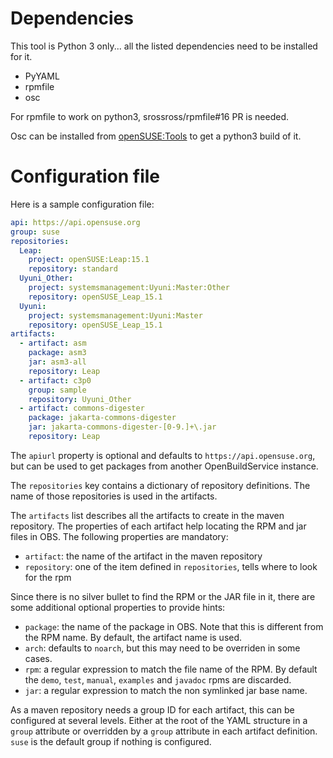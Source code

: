 Dependencies
============

This tool is Python 3 only... all the listed dependencies need to be installed for it.

* PyYAML
* rpmfile
* osc

For rpmfile to work on python3, srossross/rpmfile#16 PR is needed.

Osc can be installed from [openSUSE:Tools](https://build.opensuse.org/package/show/openSUSE:Tools/osc) to get a python3 build of it.

Configuration file
==================

Here is a sample configuration file:

```yaml
api: https://api.opensuse.org
group: suse
repositories:
  Leap:
    project: openSUSE:Leap:15.1
    repository: standard
  Uyuni_Other:
    project: systemsmanagement:Uyuni:Master:Other
    repository: openSUSE_Leap_15.1
  Uyuni:
    project: systemsmanagement:Uyuni:Master
    repository: openSUSE_Leap_15.1
artifacts:
  - artifact: asm
    package: asm3
    jar: asm3-all
    repository: Leap
  - artifact: c3p0
    group: sample
    repository: Uyuni_Other
  - artifact: commons-digester
    package: jakarta-commons-digester
    jar: jakarta-commons-digester-[0-9.]+\.jar
    repository: Leap
```

The `apiurl` property is optional and defaults to `https://api.opensuse.org`, but can be used to get packages from another OpenBuildService instance.

The `repositories` key contains a dictionary of repository definitions.
The name of those repositories is used in the artifacts.

The `artifacts` list describes all the artifacts to create in the maven repository.
The properties of each artifact help locating the RPM and jar files in OBS. The following properties are mandatory:

* `artifact`: the name of the artifact in the maven repository
* `repository`: one of the item defined in `repositories`, tells where to look for the rpm

Since there is no silver bullet to find the RPM or the JAR file in it, there are some additional optional properties to provide hints:

* `package`: the name of the package in OBS. Note that this is different from the RPM name. By default, the artifact name is used.
* `arch`: defaults to `noarch`, but this may need to be overriden in some cases.
* `rpm`: a regular expression to match the file name of the RPM. By default the `demo`, `test`, `manual`, `examples` and `javadoc` rpms are discarded.
* `jar`: a regular expression to match the non symlinked jar base name.

As a maven repository needs a group ID for each artifact, this can be configured at several levels.
Either at the root of the YAML structure in a `group` attribute or overridden by a `group` attribute in each artifact definition.
`suse` is the default group if nothing is configured.
